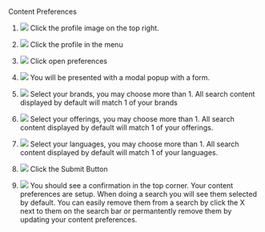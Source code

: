 Content Preferences

1.  ![](https://github.ibm.com/dte-support/private/blob/master/itz-support/itz-support-runbooks/Images/Screen%20Shot%202022-08-30%20at%2010.13.39%20AM.png)
Click the profile image on the top right.
2.  ![](https://github.ibm.com/dte-support/private/blob/master/itz-support/itz-support-runbooks/Images/Screen%20Shot%202022-08-30%20at%2010.13.46%20AM.png)
Click the profile in the menu
3.  ![](https://github.ibm.com/dte-support/private/blob/master/itz-support/itz-support-runbooks/Images/Screen%20Shot%202022-08-30%20at%2010.13.54%20AM.png)
Click open preferences
4.  ![](https://github.ibm.com/dte-support/private/blob/master/itz-support/itz-support-runbooks/Images/Screen%20Shot%202022-08-30%20at%2010.14.01%20AM.png)
You will be presented with a modal popup with a form.


5.  ![](https://github.ibm.com/dte-support/private/blob/master/itz-support/itz-support-runbooks/Images/Screen%20Shot%202022-08-30%20at%2010.14.14%20AM.png)
Select your brands, you may choose more than 1. All search content displayed by default will match 1 of your brands
6.  ![](https://github.ibm.com/dte-support/private/blob/master/itz-support/itz-support-runbooks/Images/Screen%20Shot%202022-08-30%20at%2010.14.32%20AM.png)
Select your offerings, you may choose more than 1. All search content displayed by default will match 1 of your offerings.
7.  ![](https://github.ibm.com/dte-support/private/blob/master/itz-support/itz-support-runbooks/Images/Screen%20Shot%202022-08-30%20at%2010.15.06%20AM.png)
Select your languages, you may choose more than 1.  All search content displayed by default will match 1 of your languages.
8.  ![](https://github.ibm.com/dte-support/private/blob/master/itz-support/itz-support-runbooks/Images/Screen%20Shot%202022-08-30%20at%2010.15.09%20AM.png)
Click the Submit Button
9.  ![](https://github.ibm.com/dte-support/private/blob/master/itz-support/itz-support-runbooks/Images/Screen%20Shot%202022-08-30%20at%2010.15.50%20AM.png)
You should see a confirmation in the top corner.  Your content preferences are setup.  When doing a search you will see them selected by default.  You can easily remove them from a search by click the X next to them on the search bar or permantently remove them by updating your content preferences.
